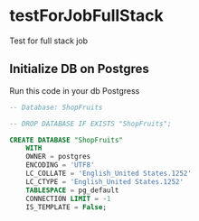 # testForJobFullStack
Test for full stack job

## Initialize DB on Postgres 

Run this code in your db Postgress

```sql
-- Database: ShopFruits

-- DROP DATABASE IF EXISTS "ShopFruits";

CREATE DATABASE "ShopFruits"
    WITH
    OWNER = postgres
    ENCODING = 'UTF8'
    LC_COLLATE = 'English_United States.1252'
    LC_CTYPE = 'English_United States.1252'
    TABLESPACE = pg_default
    CONNECTION LIMIT = -1
    IS_TEMPLATE = False; 
```